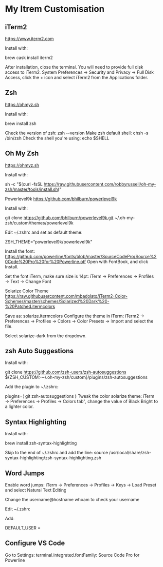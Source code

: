 # My Itrem Customisation 
## iTerm2
https://www.iterm2.com

Install with:

brew cask install iterm2

After installation, close the terminal. You will need to provide full disk access to iTerm2. System Preferences -> Security and Privacy -> Full Disk Access, click the + icon and select iTerm2 from the Applications folder.

## Zsh
https://ohmyz.sh

Install with:

brew install zsh

Check the version of zsh: zsh --version Make zsh default shell: chsh -s /bin/zsh Check the shell you're using: echo $SHELL

## Oh My Zsh
https://ohmyz.sh

Install with:

sh -c "$(curl -fsSL https://raw.githubusercontent.com/robbyrussell/oh-my-zsh/master/tools/install.sh)"

Powerlevel9k
https://github.com/bhilburn/powerlevel9k

Install with:

git clone https://github.com/bhilburn/powerlevel9k.git ~/.oh-my-zsh/custom/themes/powerlevel9k

Edit ~/.zshrc and set as default theme:

ZSH_THEME="powerlevel9k/powerlevel9k"

Install the font:
https://github.com/powerline/fonts/blob/master/SourceCodePro/Source%20Code%20Pro%20for%20Powerline.otf Open with FontBook, and click Install.

Set the font iTerm, make sure size is 14pt: iTerm → Preferences → Profiles → Text → Change Font

Solarize Color Theme
https://raw.githubusercontent.com/mbadolato/iTerm2-Color-Schemes/master/schemes/Solarized%20Dark%20-%20Patched.itermcolors

Save as: solarize.itermcolors Configure the theme in iTerm: iTerm2 -> Preferences -> Profiles -> Colors -> Color Presets -> Import and select the file.

Select solarize-dark from the dropdown.

## zsh Auto Suggestions
Install with:

git clone https://github.com/zsh-users/zsh-autosuggestions ${ZSH_CUSTOM:-~/.oh-my-zsh/custom}/plugins/zsh-autosuggestions

Add the plugin to ~/.zshrc:

plugins=(
  git zsh-autosuggestions
)
Tweak the color solarize theme: iTerm → Preferences → Profiles → Colors tab", change the value of Black Bright to a lighter color.

## Syntax Highlighting
Install with:

brew install zsh-syntax-highlighting

Skip to the end of ~/.zshrc and add the line: source /usr/local/share/zsh-syntax-highlighting/zsh-syntax-highlighting.zsh

## Word Jumps
Enable word jumps: iTerm → Preferences → Profiles → Keys → Load Preset and select Natural Text Editing

Change the username@hostname
whoam to check your username

Edit ~/.zshrc

Add:

DEFAULT_USER = <username>

## Configure VS Code
Go to Settings: terminal.integrated.fontFamily: Source Code Pro for Powerline
